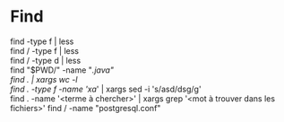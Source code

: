 # Find

find -type f | less  
find / -type f | less  
find / -type d | less  
find "$PWD/" -name "*.java"  
find . | xargs wc -l  
find . -type f -name 'xa*' | xargs sed -i 's/asd/dsg/g'  
find . -name '<terme à chercher>' | xargs grep '<mot à trouver dans les fichiers>'
find / -name "postgresql.conf"